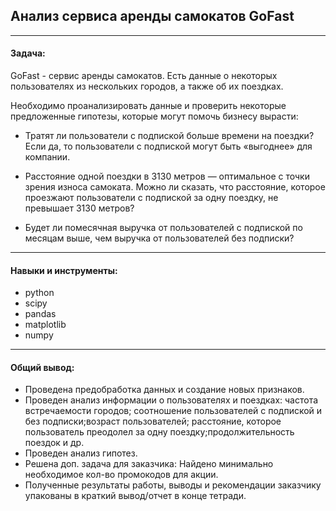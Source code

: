 ## Анализ сервиса аренды самокатов GoFast <br/>

***
#### Задача:

GoFast - сервис аренды самокатов. Есть данные о некоторых пользователях из нескольких городов, а также об их поездках.

Необходимо проанализировать данные и проверить некоторые предложенные гипотезы, которые могут помочь бизнесу вырасти:

* Тратят ли пользователи с подпиской больше времени на поездки? Если да, то пользователи с подпиской могут быть «выгоднее» для компании.

* Расстояние одной поездки в 3130 метров — оптимальное с точки зрения износа самоката. Можно ли сказать, что расстояние, которое проезжают пользователи с подпиской за одну поездку, не превышает 3130 метров?

* Будет ли помесячная выручка от пользователей с подпиской по месяцам выше, чем выручка от пользователей без подписки?

***
#### Навыки и инструменты:

* python
* scipy
* pandas
* matplotlib
* numpy

***
#### Общий вывод:
* Проведена предобработка данных и создание новых признаков.
* Проведен анализ информации о пользователях и поездках: частота встречаемости городов; соотношение пользователей с подпиской и без подписки;возраст пользователей; расстояние, которое пользователь преодолел за одну поездку;продолжительность поездок и др.
* Проведен анализ гипотез.
* Решена доп. задача для заказчика: Найдено минимально необходимое кол-во промокодов для акции.
* Полученные результаты работы, выводы и рекомендации заказчику упакованы в краткий вывод/отчет в конце тетради.
